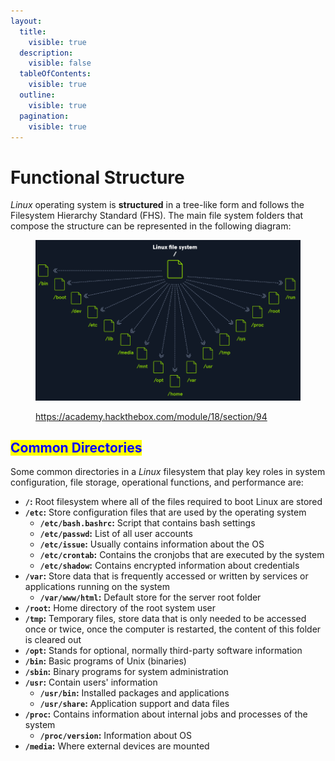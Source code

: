 ```yaml
---
layout:
  title:
    visible: true
  description:
    visible: false
  tableOfContents:
    visible: true
  outline:
    visible: true
  pagination:
    visible: true
---
```


# Functional Structure

_Linux_ operating system is **structured** in a tree-like form and follows the Filesystem Hierarchy Standard (FHS). The main file system folders that compose the structure can be represented in the following diagram:

<figure><img src="../../.gitbook/assets/image (262) (1).png" alt="" width="563"><figcaption><p><a href="https://academy.hackthebox.com/module/18/section/94">https://academy.hackthebox.com/module/18/section/94</a></p></figcaption></figure>

## <mark style="color:blue;">Common Directories</mark>

Some common directories in a _Linux_ filesystem that play key roles in system configuration, file storage, operational functions, and performance are:

* **`/`:** Root filesystem where all of the files required to boot Linux are stored
* **`/etc`:** Store configuration files that are used by the operating system
  * **`/etc/bash.bashrc`:** Script that contains bash settings
  * **`/etc/passwd`:** List of all user accounts
  * **`/etc/issue`:** Usually contains information about the OS
  * **`/etc/crontab`:** Contains the cronjobs that are executed by the system
  * **`/etc/shadow`:** Contains encrypted information about credentials
* **`/var`:** Store data that is frequently accessed or written by services or applications running on the system
  * **`/var/www/html`:** Default store for the server root folder
* **`/root`:** Home directory of the root system user
* **`/tmp`:** Temporary files, store data that is only needed to be accessed once or twice, once the computer is restarted, the content of this folder is cleared out
* **`/opt`:** Stands for optional, normally third-party software information
* **`/bin`:** Basic programs of Unix (binaries)
* **`/sbin`:** Binary programs for system administration
* **`/usr`:** Contain users' information
  * **`/usr/bin`:** Installed packages and applications
  * **`/usr/share`:** Application support and data files
* **`/proc`:** Contains information about internal jobs and processes of the system
  * **`/proc/version`:** Information about OS
* **`/media`:** Where external devices are mounted
